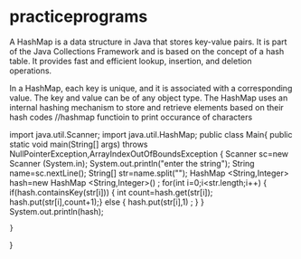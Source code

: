 # practiceprograms

A HashMap is a data structure in Java that stores key-value pairs. It is part of the Java Collections Framework and is based on the concept of a hash table. It provides fast and efficient lookup, insertion, and deletion operations.

In a HashMap, each key is unique, and it is associated with a corresponding value. The key and value can be of any object type. The HashMap uses an internal hashing mechanism to store and retrieve elements based on their hash codes //hashmap functioin to print occurance of characters

import java.util.Scanner;
import java.util.HashMap;
public class Main{
    public static void main(String[] args) throws NullPointerException,ArrayIndexOutOfBoundsException
    {
        Scanner sc=new Scanner (System.in);
        System.out.println("enter the string");
        String name=sc.nextLine();
        String[] str=name.split("");
        HashMap <String,Integer> hash=new HashMap <String,Integer>() ;
        for(int i=0;i<str.length;i++)
        {
            if(hash.containsKey(str[i]))
            {
            int count=hash.get(str[i]);
            hash.put(str[i],count+1);}
            else
            {
               hash.put(str[i],1) ;
            }
        }
        System.out.println(hash);
        
        
    }
}

